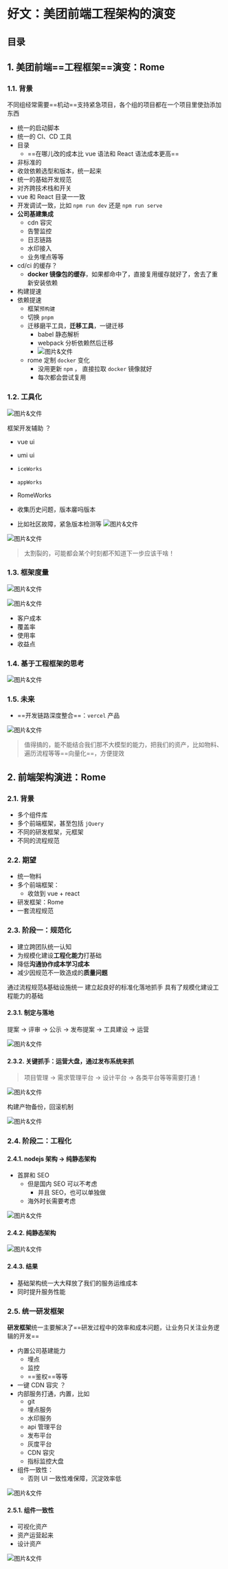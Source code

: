 
# 好文：美团前端工程架构的演变

 

## 目录
<!-- toc -->
 ## 1. 美团前端==工程框架==演变：Rome 

### 1.1. 背景

不同组经常需要==机动==支持紧急项目，各个组的项目都在一个项目里使劲添加东西

- 统一的启动脚本
- 统一的 CI、CD 工具
- 目录
	- ==在哪儿改的成本比 vue 语法和 React 语法成本更高==
- 非标准的
- 收敛依赖选型和版本，统一起来
- 统一的基础开发规范
- 对齐跨技术栈和开关
- vue 和 React 目录一一致
- 开发调试一致，比如 `npm run dev` 还是 `npm run serve`
- **公司基建集成**
	- cdn 容灾
	- 告警监控
	- 日志链路
	- 水印接入
	- 业务埋点等等
- cd/ci 的缓存？
	- **docker 镜像包的缓存**，如果都命中了，直接复用缓存就好了，舍去了重新安装依赖
- 构建提速
- 依赖提速
	- 框架`预构建`
	- 切换 `pnpm`
	- 迁移磨平工具，**迁移工具**，一键迁移
		- babel 静态解析
		- webpack 分析依赖然后迁移
		- ![图片&文件](./files/20241211-17.png)
	- rome 定制 `docker` 变化
		- 没用更新 `npm` ， 直接拉取 `docker` 镜像就好
		- 每次都会尝试复用

### 1.2. 工具化

![图片&文件](./files/20241211-16.png)

框架开发辅助 ？
- vue ui
- umi ui 
- `iceWorks`
- `appWorks`
- RomeWorks

- 收集历史问题，版本黁吗版本

- 比如社区故障，紧急版本检测等
![图片&文件](./files/20241211-18.png)

![图片&文件](./files/20241211-19.png)

> 太割裂的，可能都会某个时刻都不知道下一步应该干啥！

### 1.3. 框架度量

![图片&文件](./files/20241211-21.png)



![图片&文件](./files/20241211-20.png)

- 客户成本
- 覆盖率
- 使用率
- 收益点

### 1.4. 基于工程框架的思考

![图片&文件](./files/20241211-22.png)

### 1.5. 未来

- ==开发链路深度整合==：`vercel` 产品

![图片&文件](./files/20241211-23.png)

>  值得搞的，能不能结合我们那不大模型的能力，把我们的资产，比如物料、遍历流程等等==向量化==，方便提效

## 2. 前端架构演进：Rome 

### 2.1. 背景

- 多个组件库
- 多个前端框架，甚至包括 `jQuery`
- 不同的研发框架，元框架
- 不同的流程规范

### 2.2. 期望

- 统一物料
- 多个前端框架：
	- 收敛到 vue + react 
- 研发框架：Rome
- 一套流程规范

### 2.3. 阶段一：规范化

- 建立跨团队统一认知
- 为规模化建设**工程化能力**打基础
- 降低**沟通协作成本学习成本**
- 减少因规范不一致造成的**质量问题**

通过流程规范&基础设施统一
建立起良好的标准化落地抓手 
具有了规模化建设工程能力的基础

#### 2.3.1. 制定与落地

提案 → 评审 → 公示 → 发布提案 → 工具建设 → 运营 

![图片&文件](./files/20241211-24.png)

#### 2.3.2. 关键抓手：运营大盘，通过发布系统来抓

> 项目管理 → 需求管理平台 → 设计平台 → 各类平台等等需要打通！

![图片&文件](./files/20241211-25.png)

构建产物备份，回滚机制

![图片&文件](./files/20241211-26.png)

### 2.4. 阶段二：工程化

#### 2.4.1. nodejs 架构 → 纯静态架构

- 首屏和 SEO
	- 但是国内 SEO 可以不考虑
		- 并且 SEO，也可以单独做
	- 海外时长需要考虑

![图片&文件](./files/20241211-27.png)

#### 2.4.2. 纯静态架构

![图片&文件](./files/20241211-28.png)

#### 2.4.3. 结果

- 基础架构统一大大释放了我们的服务运维成本
- 同时提升服务性能

### 2.5. 统一研发框架

**研发框架**统一主要解决了==研发过程中的效率和成本问题，让业务只关注业务逻辑的开发==

- 内置公司基建能力
	- 埋点
	- 监控
	- ==鉴权==等等
- 一键 CDN 容灾 ？
- 内部服务打通，内置，比如
	- git
	- 埋点服务
	- 水印服务
	- api 管理平台
	- 发布平台
	- 灰度平台
	- CDN 容灾
	- 指标监控大盘
- 组件一致性：
	- 否则 UI 一致性难保障，沉淀效率低

![图片&文件](./files/20241211-29.png)

#### 2.5.1. 组件一致性

- 可视化资产
- 资产运营起来
- 设计资产

![图片&文件](./files/20241211-30.png)
